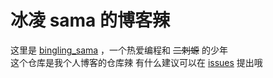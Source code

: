 # 冰凌 sama 的博客辣
这里是 [bingling_sama](https://github.com/bingling-sama/) ，一个热爱编程和 ~~二刺螈~~ 的少年   
这个仓库是我个人博客的仓库辣
有什么建议可以在 [issues](https://github.com/bingling-sama/bingling-sama-blog/issues) 提出哦
